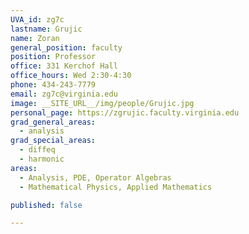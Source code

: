 ```yaml
---
UVA_id: zg7c
lastname: Grujic
name: Zoran
general_position: faculty
position: Professor
office: 331 Kerchof Hall
office_hours: Wed 2:30-4:30
phone: 434-243-7779
email: zg7c@virginia.edu
image: __SITE_URL__/img/people/Grujic.jpg
personal_page: https://zgrujic.faculty.virginia.edu
grad_general_areas:
  - analysis
grad_special_areas:
  - diffeq
  - harmonic
areas:
  - Analysis, PDE, Operator Algebras
  - Mathematical Physics, Applied Mathematics

published: false

---
```

